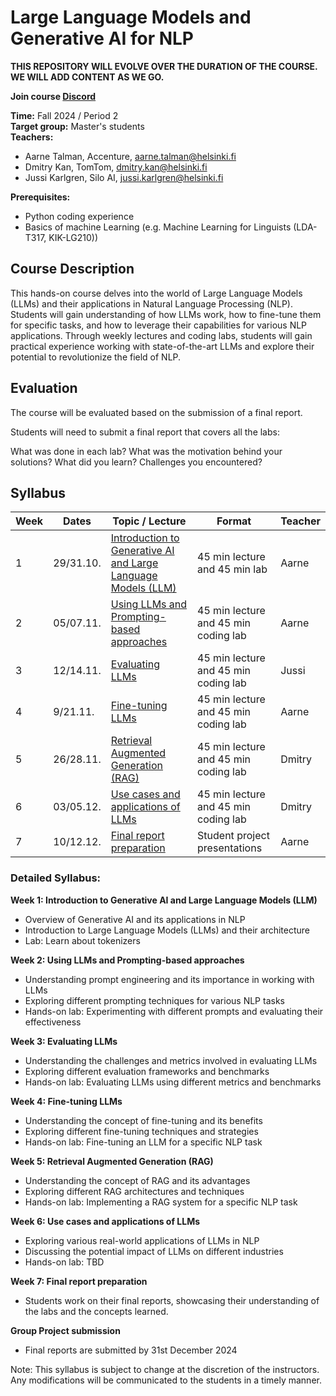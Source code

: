 # Large Language Models and Generative AI for NLP

**THIS REPOSITORY WILL EVOLVE OVER THE DURATION OF THE COURSE. WE WILL ADD CONTENT AS WE GO.**

**Join course [Discord](https://discord.gg/TtQegUuN)**

**Time:** Fall 2024 / Period 2\
**Target group:** Master's students\
**Teachers:** 
* Aarne Talman, Accenture, [aarne.talman@helsinki.fi](mailto:aarne.talman@helsinki.fi)
* Dmitry Kan, TomTom, [dmitry.kan@helsinki.fi](mailto:dmitry.kan@helsinki.fi)
* Jussi Karlgren, Silo AI, [jussi.karlgren@helsinki.fi](mailto:jussi.karlgren@helsinki.fi)

**Prerequisites:** 
* Python coding experience
* Basics of machine Learning (e.g. Machine Learning for Linguists (LDA-T317, KIK-LG210))

## Course Description

This hands-on course delves into the world of Large Language Models (LLMs) and their applications in Natural Language Processing (NLP). Students will gain understanding of how LLMs work, how to fine-tune them for specific tasks, and how to leverage their capabilities for various NLP applications. Through weekly lectures and coding labs, students will gain practical experience working with state-of-the-art LLMs and explore their potential to revolutionize the field of NLP.

## Evaluation

The course will be evaluated based on the submission of a final report.

Students will need to submit a final report that covers all the labs:

What was done in each lab?
What was the motivation behind your solutions?
What did you learn?
Challenges you encountered? 

## Syllabus

| Week | Dates     | Topic / Lecture                                                          | Format                               | Teacher |
|------|-----------|--------------------------------------------------------------------------|--------------------------------------|---------|
| 1    | 29/31.10. | [Introduction to Generative AI and Large Language Models (LLM)](week-1/) | 45 min lecture and 45 min lab | Aarne   |
| 2    | 05/07.11. | [Using LLMs and Prompting-based approaches](week-2/)                     | 45 min lecture and 45 min coding lab | Aarne   |
| 3    | 12/14.11. | [Evaluating LLMs](week-3/)                                               | 45 min lecture and 45 min coding lab | Jussi   |
| 4    | 9/21.11.  | [Fine-tuning LLMs](week-4/)                                              | 45 min lecture and 45 min coding lab | Aarne   |
| 5    | 26/28.11. | [Retrieval Augmented Generation (RAG)](week-5/)                          | 45 min lecture and 45 min coding lab | Dmitry  |
| 6    | 03/05.12. | [Use cases and applications of LLMs](week-6/)                            | 45 min lecture and 45 min coding lab | Dmitry  |
| 7    | 10/12.12. | [Final report preparation](week-7/)                                   | Student project presentations        | Aarne   |


### Detailed Syllabus:

**Week 1: Introduction to Generative AI and Large Language Models (LLM)**
* Overview of Generative AI and its applications in NLP
* Introduction to Large Language Models (LLMs) and their architecture
* Lab: Learn about tokenizers

**Week 2: Using LLMs and Prompting-based approaches**
* Understanding prompt engineering and its importance in working with LLMs
* Exploring different prompting techniques for various NLP tasks
* Hands-on lab: Experimenting with different prompts and evaluating their effectiveness

**Week 3: Evaluating LLMs**
* Understanding the challenges and metrics involved in evaluating LLMs
* Exploring different evaluation frameworks and benchmarks
* Hands-on lab: Evaluating LLMs using different metrics and benchmarks

**Week 4: Fine-tuning LLMs**
* Understanding the concept of fine-tuning and its benefits
* Exploring different fine-tuning techniques and strategies
* Hands-on lab: Fine-tuning an LLM for a specific NLP task

**Week 5: Retrieval Augmented Generation (RAG)**
* Understanding the concept of RAG and its advantages
* Exploring different RAG architectures and techniques
* Hands-on lab: Implementing a RAG system for a specific NLP task

**Week 6: Use cases and applications of LLMs**
* Exploring various real-world applications of LLMs in NLP
* Discussing the potential impact of LLMs on different industries
* Hands-on lab: TBD

**Week 7: Final report preparation**
* Students work on their final reports, showcasing their understanding of the labs and the concepts learned.

**Group Project submission**
* Final reports are submitted by 31st December 2024

Note: This syllabus is subject to change at the discretion of the instructors. Any modifications will be communicated to the students in a timely manner.